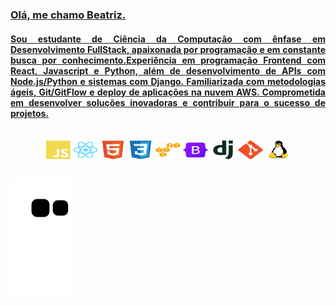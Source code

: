 <div align="justify">
  <a href="https://github.com/BeatrizUser">
    <h3>Olá, me chamo Beatriz.</h3>
    <h4>
      Sou estudante de Ciência da Computação com ênfase em Desenvolvimento FullStack, apaixonada por programação e em constante busca por conhecimento.Experiência em programação Frontend com React, Javascript e Python, além de desenvolvimento de APIs com Node.js/Python e sistemas com Django. Familiarizada com metodologias ágeis, Git/GitFlow e deploy de aplicações na nuvem AWS. Comprometida em desenvolver soluções inovadoras e contribuir para o sucesso de projetos.
    </h4>
  </a>
</div>
<div style="display: inline_block"><br>
<div align="center">
  <img align="center" alt="Js" height="30" width="40" src="https://raw.githubusercontent.com/devicons/devicon/master/icons/javascript/javascript-plain.svg">
  <img align="center" alt="React" height="30" width="40" src="https://raw.githubusercontent.com/devicons/devicon/master/icons/react/react-original.svg">
  <img align="center" alt="HTML" height="30" width="40" src="https://raw.githubusercontent.com/devicons/devicon/master/icons/html5/html5-original.svg">
  <img align="center" alt="CSS" height="30" width="40" src="https://raw.githubusercontent.com/devicons/devicon/master/icons/css3/css3-original.svg">
  <img align="center" alt="AWS" height="30" width="40" src="https://raw.githubusercontent.com/devicons/devicon/master/icons/amazonwebservices/amazonwebservices-original.svg">
  <img align="center" alt="Bootstrap" height="30" width="40" src="https://raw.githubusercontent.com/devicons/devicon/master/icons/bootstrap/bootstrap-original.svg">
  <img align="center" alt="Django" height="30" width="40" src="https://raw.githubusercontent.com/devicons/devicon/1119b9f84c0290e0f0b38982099a2bd027a48bf1/icons/django/django-plain.svg">
  <img align="center" alt="Git" height="30" width="40" src="https://raw.githubusercontent.com/devicons/devicon/master/icons/git/git-original.svg">
  <img align="center" alt="Linux" height="30" width="40" src="https://raw.githubusercontent.com/devicons/devicon/master/icons/linux/linux-original.svg">
 </div>
</div>

##

  ![Snake animation](https://github.com/rafaballerini/rafaballerini/blob/output/github-contribution-grid-snake.svg)
 

